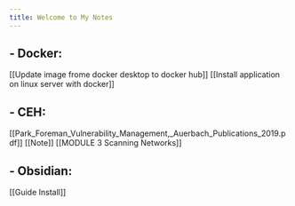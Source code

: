 ```yaml
---
title: Welcome to My Notes
---
```

## - **Docker**:

[[Update image frome docker desktop to docker hub]]
[[Install application on linux server with docker]]

## - **CEH**:
[[Park_Foreman_Vulnerability_Management,_Auerbach_Publications_2019.pdf]]
[[Note]]
[[MODULE 3 Scanning Networks]]

## - **Obsidian**:

[[Guide Install]]


